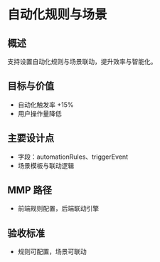 # 自动化规则与场景

## 概述

支持设置自动化规则与场景联动，提升效率与智能化。

## 目标与价值

- 自动化触发率 +15%
- 用户操作量降低

## 主要设计点

- 字段：automationRules、triggerEvent
- 场景模板与联动逻辑

## MMP 路径

- 前端规则配置，后端联动引擎

## 验收标准

- 规则可配置，场景可联动
